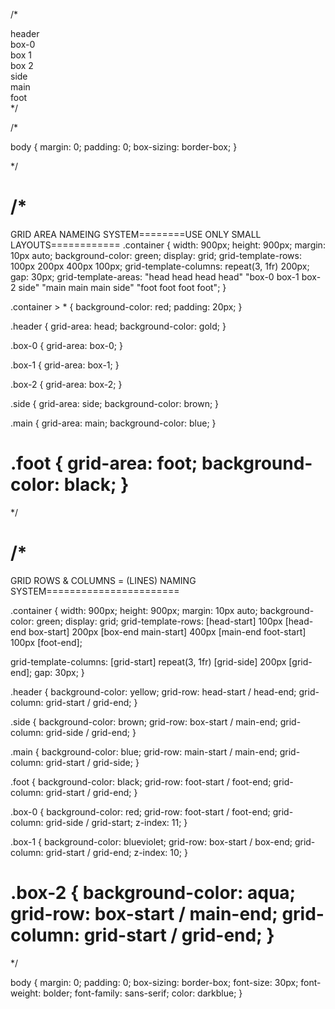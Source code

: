 /\*

<div class="container">
  <div class="header">header</div>
  <div class="box-0">box-0</div>
  <div class="box-1">box 1</div>
  <div class="box-2">box 2</div>
  <div class="side">side</div>
  <div class="main">main</div>
  <div class="foot">foot</div>
</div>
*/

/\*

body {
margin: 0;
padding: 0;
box-sizing: border-box;
}

\*/

# /\*

GRID AREA NAMEING SYSTEM========USE ONLY SMALL LAYOUTS============
.container {
width: 900px;
height: 900px;
margin: 10px auto;
background-color: green;
display: grid;
grid-template-rows: 100px 200px 400px 100px;
grid-template-columns: repeat(3, 1fr) 200px;
gap: 30px;
grid-template-areas:
"head head head head" "box-0 box-1 box-2 side" "main main main side"
"foot foot foot foot";
}

.container > \* {
background-color: red;
padding: 20px;
}

.header {
grid-area: head;
background-color: gold;
}

.box-0 {
grid-area: box-0;
}

.box-1 {
grid-area: box-1;
}

.box-2 {
grid-area: box-2;
}

.side {
grid-area: side;
background-color: brown;
}

.main {
grid-area: main;
background-color: blue;
}

.foot {
grid-area: foot;
background-color: black;
}
==================================================================
\*/

# /\*

GRID ROWS & COLUMNS = (LINES) NAMING SYSTEM=======================

.container {
width: 900px;
height: 900px;
margin: 10px auto;
background-color: green;
display: grid;
grid-template-rows: [head-start] 100px [head-end box-start] 200px [box-end main-start] 400px [main-end foot-start] 100px
[foot-end];

grid-template-columns: [grid-start] repeat(3, 1fr) [grid-side] 200px [grid-end];
gap: 30px;
}

.header {
background-color: yellow;
grid-row: head-start / head-end;
grid-column: grid-start / grid-end;
}

.side {
background-color: brown;
grid-row: box-start / main-end;
grid-column: grid-side / grid-end;
}

.main {
background-color: blue;
grid-row: main-start / main-end;
grid-column: grid-start / grid-side;
}

.foot {
background-color: black;
grid-row: foot-start / foot-end;
grid-column: grid-start / grid-end;
}

.box-0 {
background-color: red;
grid-row: foot-start / foot-end;
grid-column: grid-side / grid-start;
z-index: 11;
}

.box-1 {
background-color: blueviolet;
grid-row: box-start / box-end;
grid-column: grid-start / grid-end;
z-index: 10;
}

.box-2 {
background-color: aqua;
grid-row: box-start / main-end;
grid-column: grid-start / grid-end;
}
==================================================================
\*/

<!-- ============================================================= -->

body {
margin: 0;
padding: 0;
box-sizing: border-box;
font-size: 30px;
font-weight: bolder;
font-family: sans-serif;
color: darkblue;
}

<!-- ===============GRID CONTENT AND FUNCTION===================== -->

<!--

    <div class="container">
        <div class="item item--1">red is the brighest color <br> use for the grid min-content</div>
        <div class="item item--2">yellow</div>
        <div class="item item--3">blue</div>
        <div class="item item--4">green</div>
        <div class="item item--5">black</div>
        <div class="item item--6">violet color is great its awesome useing on minmax function</div>
        <div class="item item--7">gold</div>
        <div class="item item--8">aqua color is good or the best for the home walls
            <br> use for grid max-content
        </div>
    </div>

  -->
<!--

      <div class="container">
        <div class="item item--1">red</div>
        <div class="item item--2">yellow</div>
        <div class="item item--3">blue</div>
        <div class="item item--4">green</div>
        <div class="item item--5">black</div>
        <div class="item item--6">violet</div>
        <div class="item item--7">gold</div>
        <div class="item item--8">aqua
        </div>
    </div>

  -->
<!--

    <div class="grid">
      <div class="items item--1"></div>
      <div class="items item--2"></div>
      <div class="items item--3"></div>
      <div class="items item--4"></div>
      <div class="items item--5"></div>
      <div class="items item--6"></div>
      <div class="items item--7"></div>
      <div class="items item--8"></div>
  </div>

-->

<!--
.container {
  width: 700px;
  height: 500px;
  margin: 80px;
  background-color: #555;

  display: grid;

  /* ====================MIN-CONTENT AND MAX-CONTENT=================== */
  /* intire content text are wraped and tekes the mininum-space if I use min-content*/

  /* when I use max-content text are not wrap and take full of space intire content */
  /*grid-template-columns: min-content 1fr 1fr max-content;*/
  /*grid-template-rows: repeat(2, min-content);*/

  /* in this situation text are overflow out of the content  */
  /*grid-template-rows: repeat(2, 100px);*/

  /* =================MINMAX FUNCTION========================= */
  /* text overflow fixing with minmax function */
  grid-template-rows: repeat(2, minmax(100px, min-content));
  grid-template-columns: minmax(150px, 2fr) repeat(3, 1fr);
}
.items {
  padding: 40px;
}

.item--1 {
  background-color: red;
}
.item--2 {
  background-color: yellow;
}
.item--3 {
  background-color: blue;
}
.item--4 {
  background-color: green;
}
.item--5 {
  background-color: black;
}
.item--6 {
  background-color: violet;
}
.item--7 {
  background-color: gold;
}
.item--8 {
  background-color: aqua;
}

/*.grid {
  display: grid;
  grid-template-columns: minmax(200px, 1fr) 1fr 1fr;
  grid-template-rows: repeat(2, 100px);
  grid-auto-rows: 300px;
}*/

.grid {
  background-color: chocolate;
  display: grid;
  grid-template-rows: repeat(2, minmax(150px, min-content));
  grid-template-columns: repeat(auto-fill, 100px);
  grid-template-columns: repeat(auto-fit, 100px);
  grid-template-columns: repeat(auto-fit, minmax(100px, 1fr));
  grid-template-columns: repeat(auto-fit, minmax(max-content, 1fr));
  grid-auto-rows: 150px;
}

-->
